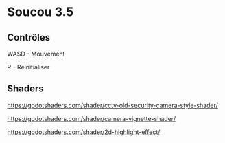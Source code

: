 # Soucou 3.5

## Contrôles
WASD - Mouvement

R - Réinitialiser

## Shaders

https://godotshaders.com/shader/cctv-old-security-camera-style-shader/

https://godotshaders.com/shader/camera-vignette-shader/

https://godotshaders.com/shader/2d-highlight-effect/